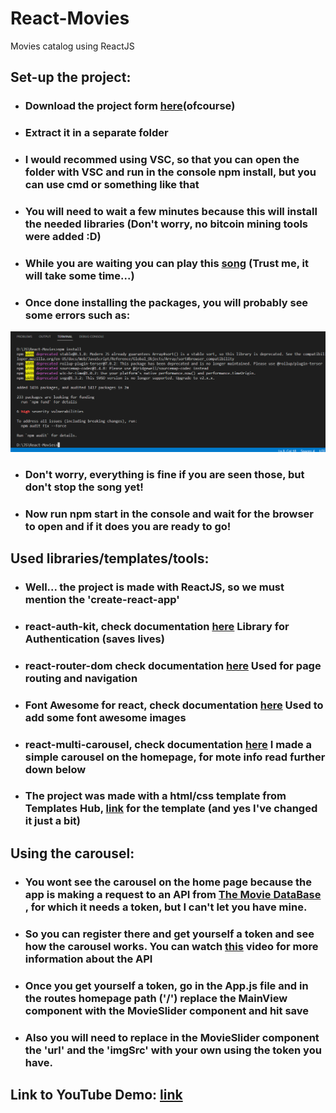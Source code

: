 # React-Movies
Movies catalog using ReactJS 


## Set-up the project: 


 - ### Download the project form [here](https://github.com/ZlatinZlatinov/React-Movies/archive/refs/heads/main.zip)(ofcourse)
 - ### Extract it in a separate folder
 - ### I would recommed using VSC, so that you can open the folder with VSC and run in the console npm install, but you can use cmd or something like that 
 - ### You will need to wait a few minutes because this will install the needed libraries (Don't worry, no bitcoin mining tools were added :D)
 - ### While you are waiting you can play this [song](https://www.youtube.com/watch?v=xy_NKN75Jhw) (Trust me, it will take some time...) 
 - ### Once done installing the packages, you will probably see some errors such as: 
 ![Errors you might see:](https://github.com/ZlatinZlatinov/React-Movies/blob/main/src/static/images/possibleErrors.png "errors")
 - ### Don't worry, everything is fine if you are seen those, but don't stop the song yet! 
 - ### Now run npm start in the console and wait for the browser to open and if it does you are ready to go! 
 
## Used libraries/templates/tools:

  - ### Well... the project is made with ReactJS, so we must mention the 'create-react-app' 
  - ### react-auth-kit, check documentation [here](https://authkit.arkadip.dev) Library for Authentication (saves lives) 
  - ### react-router-dom check documentation [here](https://reactrouter.com/en/main/start/tutorial) Used for page routing and navigation 
  - ### Font Awesome for react, check documentation [here](https://fontawesome.com/v5/docs/web/use-with/react) Used to add some font awesome images 
  - ### react-multi-carousel, check documentation [here](https://github.com/YIZHUANG/react-multi-carousel) I made a simple carousel on the homepage, for mote info read further down below 
  - ### The project was made with a html/css template from Templates Hub, [link](https://www.templateshub.net/template/Film-Review-Movie-Database) for the template (and yes I've changed it just a bit) 
  
## Using the carousel:

  - ### You wont see the carousel on the home page because the app is making a request to an API  from [The Movie DataBase](https://www.themoviedb.org/) , for which it needs a token, but I can't let you have mine. 
  - ### So you can register there and get yourself a token and see how the carousel works. You can watch [this](https://www.youtube.com/watch?v=FlFyrOEz2S4) video for more information about the API 
  - ### Once you get yourself a token, go in the App.js file and in the routes homepage path ('/') replace the MainView component with the MovieSlider component and hit save 
  - ### Also you will need to replace in the MovieSlider component the 'url' and the 'imgSrc' with your own using the token you have. 
  
## Link to YouTube Demo: [link](https://youtu.be/yYy0S44OdcU)
  
